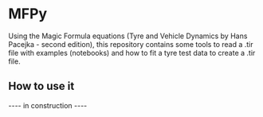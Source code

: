 # MFPy
Using the Magic Formula equations (Tyre and Vehicle Dynamics by Hans Pacejka - second edition), this repository contains some tools to read a .tir file with examples (notebooks) and how to fit a tyre test data to create a .tir file. 
## How to use it
---- in construction ----

